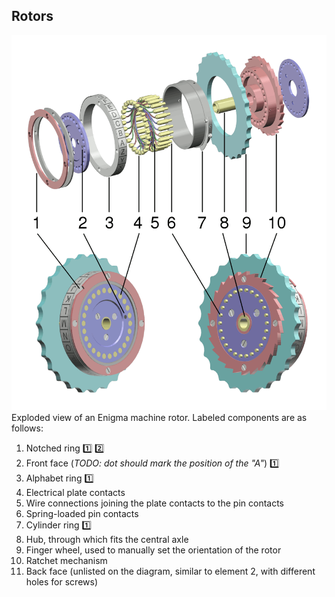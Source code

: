 ## Rotors

![rotors](../../imgs/rotors-model.png)
Exploded view of an Enigma machine rotor. Labeled components are as follows:
 1. Notched ring [:one:](stl/1a_notched_ring.stl) [:two:](stl/1b_notched_ring.stl)
 2. Front face (_TODO: dot should mark the position of the "A"_) [:one:](stl/2_front_face.stl)
 3. Alphabet ring [:one:](stl/3_alphabet_ring.stl)
 4. Electrical plate contacts
 5. Wire connections joining the plate contacts to the pin contacts
 6. Spring-loaded pin contacts
 7. Cylinder ring [:one:](stl/7_cylinder.stl)
 8. Hub, through which fits the central axle
 9. Finger wheel, used to manually set the orientation of the rotor
 10. Ratchet mechanism
 11. Back face (unlisted on the diagram, similar to element 2, with different holes for screws)
